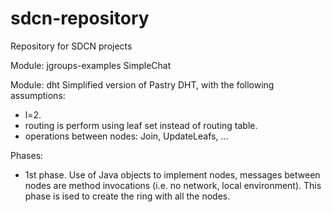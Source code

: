 # sdcn-repository
Repository for SDCN projects

Module: jgroups-examples
SimpleChat

Module: dht
Simplified version of Pastry DHT, with the following assumptions:
- l=2.
- routing is perform using leaf set instead of routing table.
- operations between nodes: Join, UpdateLeafs, ...

Phases:
- 1st phase. Use of Java objects to implement nodes, messages between nodes are method invocations (i.e. no network,
  local environment). This phase is ised to create the ring with all the nodes.
